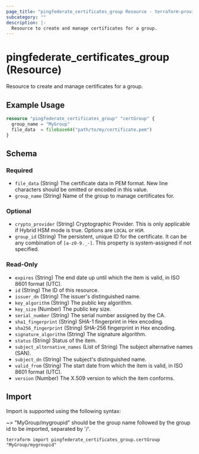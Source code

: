 ```yaml
---
page_title: "pingfederate_certificates_group Resource - terraform-provider-pingfederate"
subcategory: ""
description: |-
  Resource to create and manage certificates for a group.
---
```


# pingfederate_certificates_group (Resource)

Resource to create and manage certificates for a group.

## Example Usage

```terraform
resource "pingfederate_certificates_group" "certGroup" {
  group_name = "MyGroup"
  file_data  = filebase64("path/to/my/certificate.pem")
}
```

<!-- schema generated by tfplugindocs -->
## Schema

### Required

- `file_data` (String) The certificate data in PEM format. New line characters should be omitted or encoded in this value.
- `group_name` (String) Name of the group to manage certificates for.

### Optional

- `crypto_provider` (String) Cryptographic Provider. This is only applicable if Hybrid HSM mode is true. Options are `LOCAL` or `HSM`.
- `group_id` (String) The persistent, unique ID for the certificate. It can be any combination of `[a-z0-9._-]`. This property is system-assigned if not specified.

### Read-Only

- `expires` (String) The end date up until which the item is valid, in ISO 8601 format (UTC).
- `id` (String) The ID of this resource.
- `issuer_dn` (String) The issuer's distinguished name.
- `key_algorithm` (String) The public key algorithm.
- `key_size` (Number) The public key size.
- `serial_number` (String) The serial number assigned by the CA.
- `sha1_fingerprint` (String) SHA-1 fingerprint in Hex encoding.
- `sha256_fingerprint` (String) SHA-256 fingerprint in Hex encoding.
- `signature_algorithm` (String) The signature algorithm.
- `status` (String) Status of the item.
- `subject_alternative_names` (List of String) The subject alternative names (SAN).
- `subject_dn` (String) The subject's distinguished name.
- `valid_from` (String) The start date from which the item is valid, in ISO 8601 format (UTC).
- `version` (Number) The X.509 version to which the item conforms.

## Import

Import is supported using the following syntax:

~> "MyGroup/mygroupid" should be the group name followed by the group id to be imported, separated by '/'.

```shell
terraform import pingfederate_certificates_group.certGroup "MyGroup/mygroupid"
```